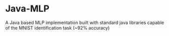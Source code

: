 # Java-MLP
A Java based MLP implementation built with standard java libraries capable of the MNIST identification task (~92% accuracy)
